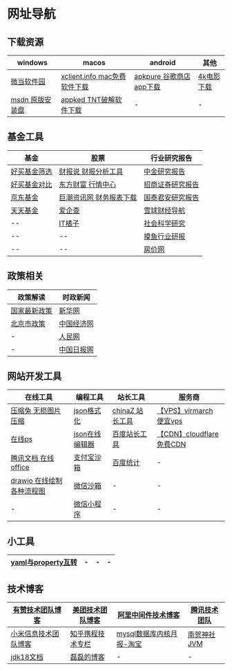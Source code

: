 # 网址导航

## 下载资源

| windows                                  | macos                                              | android                                            | 其他                                     |
| ---------------------------------------- | -------------------------------------------------- | -------------------------------------------------- | ---------------------------------------- |
| [微当软件园](https://www.weidown.com/)      | [xclient.info mac免费软件下载](https://xclient.info/) | [apkpure 谷歌商店app下载](https://apkpure.com/cn/app) | [4k电影下载](https://www.mini4k.com/movies) |
| [msdn 原版安装盘](http://msdn.itellyou.cn/) | [appked TNT破解软件下载](http://www.macbed.com/)      | -                                                  | -                                        |

## 基金工具

| 基金                                                     | 股票                                                                                              | 行业研究报告                                                         |
| -------------------------------------------------------- | ------------------------------------------------------------------------------------------------- | -------------------------------------------------------------------- |
| [好买基金筛选](https://www.howbuy.com/fundtool/filter.htm)  | [财报说 财报分析工具](https://caibaoshuo.com/)                                                       | [中金研究报告](http://www.yanjiubaogao.com/)                            |
| [好买基金对比](https://www.howbuy.com/fundtool/compare.htm) | [东方财富 行情中心](http://quote.eastmoney.com/center/)                                              | [招商证券研究报告](https://www.newone.com.cn/research)                  |
| [京东基金](https://fund.jd.com/)                            | [巨潮资讯网 财务报表下载](http://www.cninfo.com.cn/new/commonUrl?url=disclosure/list/notice#sseMain) | [国泰君安研究报告](https://www.gtja.com/content/research/industry.html) |
| [天天基金](http://fund.eastmoney.com/)                      | [爱企查](https://aiqicha.baidu.com/)                                                                 | [雪球财经导航](https://xueqiu.com/dh)                                   |
| --                                                       | [IT橘子](https://itjuzi.com/)                                                                        | [社会科学研究](http://shxyj.ajcass.org/)                                |
| --                                                       | --                                                                                                | [摸鱼行业研报](http://www.woshipm.com/fish/files)                       |
| --                                                       | --                                                                                                | [房价网](http://bj.fangjia.com/)                                        |

## 政策相关

| 政策解读                                              | 时政新闻                                 |
| ----------------------------------------------------- | ---------------------------------------- |
| [国家最新政策](http://www.gov.cn/zhengce/zuixin.htm)     | [新华网](http://www.xinhuanet.com/)         |
| [北京市政策](http://jxj.beijing.gov.cn/zwgk/zcwj/bjszc/) | [中国经济网](http://www.ce.cn/)             |
| -                                                     | [人民网](http://www.people.com.cn/)         |
| -                                                     | [中国日报网](https://cn.chinadaily.com.cn/) |

## 网站开发工具

| 在线工具                                            | 编程工具                                                                                    | 站长工具                                             | 服务商                                                               |
| --------------------------------------------------- | ------------------------------------------------------------------------------------------- | ---------------------------------------------------- | -------------------------------------------------------------------- |
| [压缩兔 无损图片压缩](https://www.yasuotu.com/)        | [json格式化](https://www.json.cn/)                                                             | [chinaZ 站长工具](https://tool.chinaz.com/)             | [【VPS】virmarch 便宜vps](https://billing.virmach.com/aff.php?aff=3922) |
| [在线ps](https://www.uupoop.com/)                      | [json在线编辑器](https://www.bejson.com/jsoneditoronline/)                                     | [百度站长工具](https://ziyuan.baidu.com/site/index#/)   | [【CDN】cloudflare 免费CDN](https://dash.cloudflare.com/)               |
| [腾讯文档 在线office](https://docs.qq.com/desktop/)    | [支付宝沙箱](https://openhome.alipay.com/platform/appDaily.htm?tab=info)                       | [百度统计](https://tongji.baidu.com/web/homepage/index) | -                                                                    |
| [drawio 在线绘制各种流程图](https://app.diagrams.net/) | [微信沙箱](https://mp.weixin.qq.com/debug/cgi-bin/sandboxinfo?action=showinfo&t=sandbox/index) | -                                                    | -                                                                    |
| -                                                   | [微信小程序](https://mp.weixin.qq.com/wxopen/initprofile?action=home&lang=zh_CN&token=1658137) | -                                                    | -                                                                    |

## 小工具

| [yaml与property互转](https://www.toyaml.com/index.html) | - | - | - |
| ---------------------------------------------------- | - | - | - |

## 技术博客

| [有赞技术团队博客](https://tech.youzan.com/)            | [美团技术团队博客](https://tech.meituan.com/)            | [阿里中间件技术博客](http://jm.taobao.org/)                  | [腾讯技术团队](https://cloud.tencent.com/developer/teams) |
| ---------------------------------------------------- | ----------------------------------------------------- | --------------------------------------------------------- | ------------------------------------------------------ |
| [小米信息技术团队博客](https://xiaomi-info.github.io/)  | [知乎携程技术专栏](https://zhuanlan.zhihu.com/ctriptech) | [mysql数据库内核月报-淘宝](http://mysql.taobao.org/monthly/) | [南贺神社JVM](https://ceaser.wang/categories/jvm/page/3/) |
| [jdk18文档](https://docs.oracle.com/en/java/javase/18/) | [磊磊的博客](https://llchen60.com/)                      | -                                                         | -                                                      |
